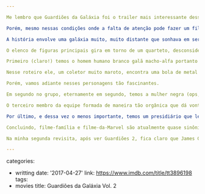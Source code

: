 ```yaml
---

Me lembro que Guardiões da Galáxia foi o trailer mais interessante desses filmes de super-heróis com seus pseudo-dramas fantásticos e seu atual modelo engessado de vários heróis para um grande vilão (Vingadores, Capitão América 2, X-Men... não, esse é legal). Porém, por algum motivo, acabei não assistindo este filme no cinema. Paciência. Agora surgiu uma oportunidade durante um voo e lá vou eu apertar o play para mais uma aventura impossível com personagens irrelevantes e explosões digitais. Felizmente a minúscula tela em frente à minha poltrona me protegia de sangrar demais pelos meus olhos.

Porém, mesmo nessas condições onde a falta de atenção pode fazer um filme medíocre passar como bonzinho, tenho algo a confessar para vocês, fãs de gibis repaginados em película: está cada vez mais difícil assistir essas produções. Comecei a refletir sobre isso aos vinte minutos de filme, o que é um recorde. Mas, como todo bom cinéfilo e otimista inveterado, continuei de boa fé. É o famoso vai que melhora.

A história envolve uma galáxia muito, muito distante que sonhava em ser Star Wars. Poderia ser? Acho que não. Considerando que nessa imensidão de planetas o que mais diferencia as espécies de vida inteligente é a sua cor de pele pintada, acredito que até para Star Wars essa galáxia esteja sonhando alto demais. Porém, tirando alguns detalhes feitos para dourar a pílula de fórmulas mágicas para um filme de sucesso, esse é de fato o resumo da ópera: peles pintadas em um fundo pintado que será preenchido com muito computador gerando a velha ação desenfreada que já conhecemos.

O elenco de figuras principais gira em torno de um quarteto, desconsiderando a árvore falante que imita o Vin Diesel, de heróis cuja descrição detalhada farei abaixo, o que me libera de focar mais ainda no seu fiapo de história, esse apanhado de falas e situações manjadas que já conheço demais aos vinte minutos de filme e já desconsidero pacas.

Primeiro (claro!) temos o homem humano branco galã macho-alfa portanto líder natural, um coletor de itens cobiçados no mercado negro e um amante muita sacana e sujo, mas essa parte você vai ter que confiar no que ele diz porque esse é um filme família (sexo não existe porque ninguém casou e mortes só de longe e de perfil). Além do mais, acredito que ninguém dá a mínima para o personagem de Chris Platt, que não é carismático como o papel exige e se resume em repetir as falas de um péssimo roteiro.

Nesse roteiro ele, um coletor muito maroto, encontra uma bola de metal aparentemente valiosa e cujo objetivo ele desconhece (mas como todos nós já temos a cartilha da Marvel nas nossas cabeças é fácil deduzir que no mínimo essa bolinha deve definir o destino do universo). Antes disso o filme começa com esse rapaz quando garoto na Terra envolvendo uma cena triste com a mãe (que obviamente morre) e uma coletânea de músicas dos anos 80 que serão usadas como pano de fundo para uma imensidão de tiradas sem graça ao longo da história, sem contar que, provavelmente, como começou com o tema musical, é lógico que termine do mesmo modo para gerar uma mensagem positiva, esquecer um pouco as bobagens vistas um pouco antes e nos deixe empolgados para ver a continuação de uma nova franquia.

Porém, vamos adiante nesses personagens tão fascinantes.

Em segundo no grupo, eternamente em segundo, temos a mulher negra (ops, verde) que se faz de durona como a viúva negra mas que no fundo quer um macho-alfa para seguir e ser seu mestre (Zoe Saldana). Sério, depois de tudo isso sua visão sobre Quarteto Fantástico até vai ficar um pouco melhor. Ela também está atrás da bola (de metal) porque o pai dela é um tirano de uma raça que briga com outra por milênios e é claro que isso é uma metáfora Israel/Palestina, mas ninguém vai dar a mínima porque, no fundo, quem se importa com essa história?

O terceiro membro da equipe formada de maneira tão orgânica que dá vontade de se matar é um guaxinim que evita ser chamado assim e é considerado uma aberração, mas pode ser também um alívio cômico e a dose de adrenalina que estava faltando. Infelizmente, nenhuma dessas funções acumuladas funciona muito bem, o que o torna no máximo um bicho engraçadinho vítima de chacotas, embora seja o criador de um plano maluco que não faz o menor sentido, mas que aparentemente dá certo porque... o roteiro diz que dá. Então tá certo.

Por último, e dessa vez o menos importante, temos um presidiário que leu muito, não entende metáforas e cujo pai tirano de alguém matou sua família. Todos eles possuem um motivo ou outro para enganar os outros, mas por serem todos losers resolvem lutar juntos por um bem maior. Invisível, mas maior. Qualquer um com bom senso não consegue enxergar ética nesse grupo exceto a regra de ouro já citada: esse é um filme família.

Concluindo, filme-família e filme-da-Marvel são atualmente quase sinônimos, cujo significado prático indica que não existirão grandes desafios, ninguém vai sofrer, todos vão aprender algo mais nobre e talvez até dê tempo de dar uma última risada nos créditos finais com uma árvore dançante. O mais triste disso é que essa é a melhor piada do filme.

Na minha segunda revisita, após ver Guardiões 2, fica claro que James Gunn deve ter trabalhado com um bom orçamento, mas ainda limitado para oferecer todos os mundos ricamente ilustrados na continuação. Além disso, não estava muito claro como fazer o início do relacionamento entre todos esses seres díspares, embora ele estivesse certo de como a interação funcionaria (tanto que funciona, e muito bem, em Vol. 2). E é preciso citar que apesar dos personagens no original terem poucas chances de desenvolverem algum drama mais palpável, e no segundo filme quase inexistir espaço para drama, é justamente no segundo que o competente elenco consegue se sair melhor.

---
```

categories:
- writting
date: '2017-04-27'
link: https://www.imdb.com/title/tt3896198
tags:
- movies
title: Guardiões da Galáxia Vol. 2
